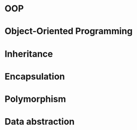 # OOP
# Object-Oriented Programming
# Inheritance
# Encapsulation
# Polymorphism
# Data abstraction
